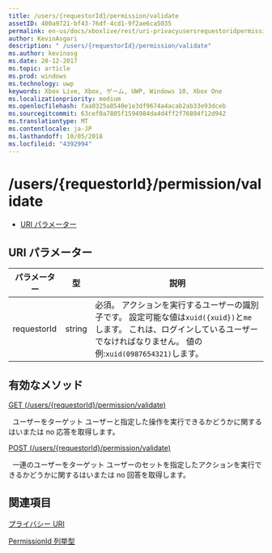 ```yaml
---
title: /users/{requestorId}/permission/validate
assetID: 400a9721-bf43-76df-4cd1-9f2ae6ca5035
permalink: en-us/docs/xboxlive/rest/uri-privacyusersrequestoridpermissionvalidate.html
author: KevinAsgari
description: " /users/{requestorId}/permission/validate"
ms.author: kevinasg
ms.date: 20-12-2017
ms.topic: article
ms.prod: windows
ms.technology: uwp
keywords: Xbox Live, Xbox, ゲーム, UWP, Windows 10, Xbox One
ms.localizationpriority: medium
ms.openlocfilehash: faa0325a8540e1e3df9674a4acab2ab33e93dceb
ms.sourcegitcommit: 63cef0a7805f1594984da4d4ff2f76894f12d942
ms.translationtype: MT
ms.contentlocale: ja-JP
ms.lasthandoff: 10/05/2018
ms.locfileid: "4392994"
---
```

# <a name="usersrequestoridpermissionvalidate"></a>/users/{requestorId}/permission/validate
 
  * [URI パラメーター](#ID4EQ)
 
<a id="ID4EQ"></a>

 
## <a name="uri-parameters"></a>URI パラメーター
 
| パラメーター| 型| 説明| 
| --- | --- | --- | 
| requestorId| string| 必須。 アクションを実行するユーザーの識別子です。 設定可能な値は<code>xuid({xuid})</code>と<code>me</code>します。 これは、ログインしているユーザーでなければなりません。 値の例:<code>xuid(0987654321)</code>します。| 
  
<a id="ID4ETB"></a>

 
## <a name="valid-methods"></a>有効なメソッド

[GET (/users/{requestorId}/permission/validate)](uri-privacyusersrequestoridpermissionvalidateget.md)

&nbsp;&nbsp;ユーザーをターゲット ユーザーと指定した操作を実行できるかどうかに関するはいまたは no 応答を取得します。

[POST (/users/{requestorId}/permission/validate)](uri-privacyusersrequestoridpermissionvalidatepost.md)

&nbsp;&nbsp;一連のユーザーをターゲット ユーザーのセットを指定したアクションを実行できるかどうかに関するはいまたは no 回答を取得します。
 
<a id="ID4EAC"></a>

 
## <a name="see-also"></a>関連項目
 
<a id="ID4ECC"></a>

   [プライバシー URI](atoc-reference-privacyv2.md)

 [PermissionId 列挙型](../../enums/privacy-enum-permissionid.md)

   